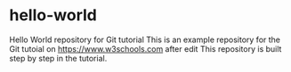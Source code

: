 # hello-world
Hello World repository for Git tutorial
This is an example repository for the Git tutoial on https://www.w3schools.com
after edit
This repository is built step by step in the tutorial.
